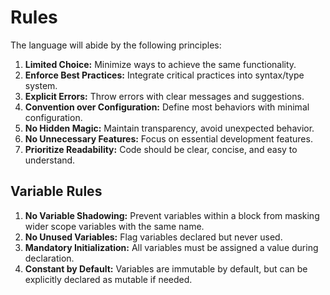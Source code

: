 # Rules

The language will abide by the following principles:

1. **Limited Choice:** Minimize ways to achieve the same functionality.
2. **Enforce Best Practices:** Integrate critical practices into syntax/type system.
3. **Explicit Errors:** Throw errors with clear messages and suggestions.
4. **Convention over Configuration:** Define most behaviors with minimal configuration.
5. **No Hidden Magic:** Maintain transparency, avoid unexpected behavior.
6. **No Unnecessary Features:** Focus on essential development features.
7. **Prioritize Readability:** Code should be clear, concise, and easy to understand.

## Variable Rules

1. **No Variable Shadowing:** Prevent variables within a block from masking wider scope variables with the same name.
2. **No Unused Variables:** Flag variables declared but never used.
3. **Mandatory Initialization:** All variables must be assigned a value during declaration.
4. **Constant by Default:** Variables are immutable by default, but can be explicitly declared as mutable if needed.

